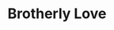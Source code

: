 ---
pid: LS115
title: Brotherly Love
location_transcription: Board Street by the stadium
zipcode: NJ08203
outside_phl: Brigantine NJ
neighborhood: 
age: '25'
age_range: 20-29
instagram: 
image_file_name: LS_115.jpg
proposal_transcription: All bunch of different races all holding hands
topic: Unity,Race Ethnicity
topic_summary: 0, 0
type: Other No Form
keywords_other: 
credit: Christine / Courtney
image_labels: 
twitter: 
facebook: 
permalink: "/monuments/ls115/"
layout: item-page
---